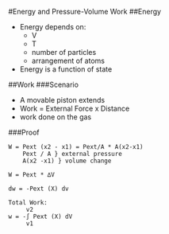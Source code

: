 #Energy and Pressure-Volume Work
##Energy
+ Energy depends on:
    + V
    + T
    + number of particles
    + arrangement of atoms
+ Energy is a function of state

##Work
###Scenario
+ A movable piston extends
+ Work = External Force x Distance
+ work done on the gas

###Proof
```
W = Pext (x2 - x1) = Pext/A * A(x2-x1)
    Pext / A } external pressure
    A(x2 -x1) } volume change

W = Pext * ∆V

dw = -Pext (X) dv

Total Work:
     v2
w = -∫ Pext (X) dV
     v1
```

